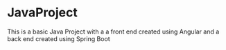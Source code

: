 # JavaProject
This is a basic Java Project with a a front end created using Angular and a back end created using Spring Boot
